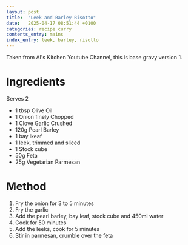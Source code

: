 ```yaml
---
layout: post
title:  "Leek and Barley Risotto"
date:   2025-04-17 08:51:44 +0100
categories: recipe curry
contents_entry: mains
index_entry: leek, barley, risotto
---
```


Taken from Al's Kitchen Youtube Channel, this is base gravy version 1.



# Ingredients
Serves 2
- 1 tbsp Olive Oil
- 1 Onion finely Chopped
- 1 Clove Garlic Crushed
- 120g Pearl Barley
- 1 bay lkeaf
- 1 leek, trimmed and sliced
- 1 Stock cube
- 50g Feta
- 25g Vegetarian Parmesan 

# Method

1. Fry the onion for 3 to 5 minutes
1. Fry the garlic
1. Add the pearl barley, bay leaf, stock cube and 450ml water
1. Cook for 50 minutes
1. Add the leeks, cook for 5 minutes
1. Stir in parmesan, crumble over the feta
